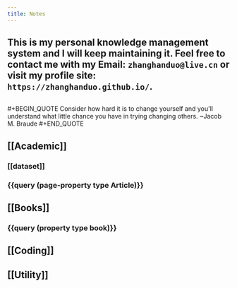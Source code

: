 ```yaml
---
title: Notes
---
```

## This is my personal knowledge management system and I will keep maintaining it. Feel free to contact me with my Email:     `zhanghanduo@live.cn` or visit my profile site: `https://zhanghanduo.github.io/`.
##
#+BEGIN_QUOTE
Consider how hard it is to change yourself and you'll understand what little chance you have in trying changing others.  ~Jacob M. Braude
#+END_QUOTE
## [[Academic]]
### [[dataset]]
### {{query (page-property type Article)}}
## [[Books]]
### {{query (property type book)}}
## [[Coding]]
## [[Utility]]
##
